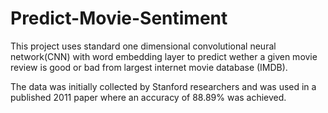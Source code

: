 # Predict-Movie-Sentiment
This project uses standard one dimensional convolutional neural network(CNN) with word embedding layer to predict wether a given movie review is good or bad from largest internet movie database (IMDB). 

The data was initially collected by Stanford researchers and was used in a published 2011 paper where an accuracy of 88.89% was achieved.

